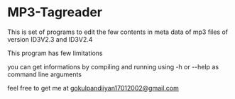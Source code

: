# MP3-Tagreader

 This is set of programs to edit the few contents in meta data of mp3 files of version ID3V2.3 and ID3V2.4 

 This program has few limitations  

 you can get informations by compiling and running using -h or --help as command line arguments

 feel free to get me at gokulpandiiyan17012002@gmail.com
